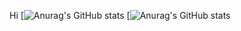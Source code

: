 Hi
[![Anurag's GitHub stats](https://github-readme-stats.vercel.app/api?username=ChitsanuphongCh&show_icons=true&theme=radical)
[![Anurag's GitHub stats](https://github-readme-stats.vercel.app/api/top-langs/?username=ChitsanuphongCh&langs_count=5&theme=vue-dark)
<!--
**ChitsanuphongCh/ChitsanuphongCh** is a ✨ _special_ ✨ repository because its `README.md` (this file) appears on your GitHub profile.

Here are some ideas to get you started:

- 🔭 I’m currently working on ...
- 🌱 I’m currently learning ...
- 👯 I’m looking to collaborate on ...
- 🤔 I’m looking for help with ...
- 💬 Ask me about ...
- 📫 How to reach me: ...
- 😄 Pronouns: ...
- ⚡ Fun fact: ...
-->
